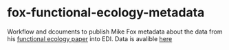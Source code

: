 # fox-functional-ecology-metadata

Workflow and dcouments to publish Mike Fox metadata about the data from his [functional ecology paper](https://besjournals.onlinelibrary.wiley.com/doi/10.1111/1365-2435.13441) into EDI.
Data is avalible [here](https://datadryad.org/stash/dataset/doi:10.5061/dryad.tv8v6k3)
